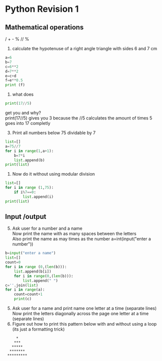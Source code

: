 # Python Revision 1
## Mathematical operations  
/ + - % // %
1. calculate the hypotenuse of a right angle triangle with sides 6 and 7 cm
```python
a=6
b=7
c=6**2
d=7**2
e=c+d
f=e**0.5
print (f)
```
1. what does 
```python
print(17//5)
```
get you and why?  
print(17//5) gives you 3 because the //5 calculates the amount of times 5 goes into 17 completly

3. Print all numbers below 75 dividable by 7
```python
list=[]
a=75//7
for i in range(1,a+1):
	b=7*i
	list.append(b)
print(list)
```
1. Now do it without using modular division
```python
list=[]
for i in range (1,75):
	if i%7==0:
		list.append(i)
print(list)
```

## Input /output
5. Ask user for a number and a name  
    Now print the name with as many spaces between the letters  
    Also print the name as may times as the number
    a=int(input("enter a number"))
```python
b=input("enter a name")
list=[]
count=0
for i in range (0,(len(b))):
	list.append(b[i])
	for i in range(0,(len(b))):
		list.append(" ")
c=''.join(list)
for i in range(a):
	count=count+1
	print(c)
```
	
5. Ask user for a name and print name one letter at a time (separate lines)  
	Now print the letters diagonally across the page one letter at a time (separate lines)
6. Figure out how to print this pattern below with and without using a loop (its just a formatting trick)  
```
     *
    ***
   *****
  *******
 *********
```
